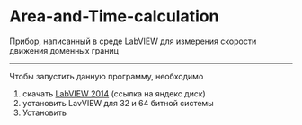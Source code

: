# Area-and-Time-calculation
Прибор, написанный в среде LabVIEW для измерения скорости движения доменных границ
___________

Чтобы запустить данную программу, необходимо 
1. скачать [LabVIEW 2014](https://yadi.sk/d/sk9JE_kXXVoyNA) (ссылка на яндекс диск)
2. установить LavVIEW для 32 и 64 битной системы
3. Установить 

